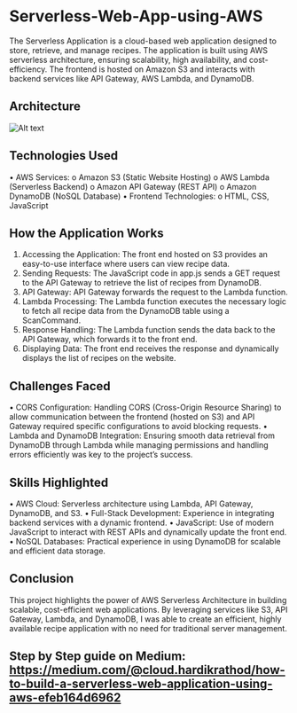 # Serverless-Web-App-using-AWS
The Serverless Application is a cloud-based web application designed to store, retrieve, and manage recipes. The application is built using AWS serverless architecture, ensuring scalability, high availability, and cost-efficiency. The frontend is hosted on Amazon S3 and interacts with backend services like API Gateway, AWS Lambda, and DynamoDB.

## Architecture 
![Alt text](https://chart.cloudairy.com/cloudchart/c_crop,g_auto,h_250,w_200/docs/975711b2-7b41-4e40-960c-f4f87d4c5d15?a_id=de186ff5-9582-46cd-a967-6273c63cd80a)

## Technologies Used
• AWS Services:
o Amazon S3 (Static Website Hosting)
o AWS Lambda (Serverless Backend)
o Amazon API Gateway (REST API)
o Amazon DynamoDB (NoSQL Database)
• Frontend Technologies:
o HTML, CSS, JavaScript

## How the Application Works
1. Accessing the Application: The front end hosted on S3 provides an easy-to-use interface where users can view recipe data.
2. Sending Requests: The JavaScript code in app.js sends a GET request to the API Gateway to retrieve the list of recipes from DynamoDB.
3. API Gateway: API Gateway forwards the request to the Lambda function.
4. Lambda Processing: The Lambda function executes the necessary logic to fetch all recipe data from the DynamoDB table using a ScanCommand.
5. Response Handling: The Lambda function sends the data back to the API Gateway, which forwards it to the front end.
6. Displaying Data: The front end receives the response and dynamically displays the list of recipes on the website.
   
## Challenges Faced
• CORS Configuration: Handling CORS (Cross-Origin Resource Sharing) to allow communication between the frontend (hosted on S3) and API Gateway required specific configurations to avoid blocking requests.
• Lambda and DynamoDB Integration: Ensuring smooth data retrieval from DynamoDB through Lambda while managing permissions and handling errors efficiently was key to the project’s success.

## Skills Highlighted
• AWS Cloud: Serverless architecture using Lambda, API Gateway, DynamoDB, and S3.
• Full-Stack Development: Experience in integrating backend services with a dynamic frontend.
• JavaScript: Use of modern JavaScript to interact with REST APIs and dynamically update the front end.
• NoSQL Databases: Practical experience in using DynamoDB for scalable and efficient data storage.

## Conclusion
This project highlights the power of AWS Serverless Architecture in building scalable, cost-efficient web applications. By leveraging services like S3, API Gateway, Lambda, and DynamoDB, I was able to create an efficient, highly available recipe application with no need for traditional server management.

## Step by Step guide on Medium: https://medium.com/@cloud.hardikrathod/how-to-build-a-serverless-web-application-using-aws-efeb164d6962
